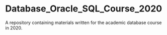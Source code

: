 # Database_Oracle_SQL_Course_2020
A repository containing materials written for the academic database course in 2020.
